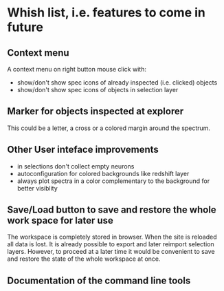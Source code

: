 # Whish list, i.e. features to come in future

## Context menu

A context menu on right button mouse click with:
- show/don't show spec icons of already inspected (i.e. clicked) objects
- show/don't show spec icons of objects in selection layer


## Marker for objects inspected at explorer

This could be a letter, a cross or a colored margin around the spectrum.

## Other User inteface improvements
- in selections don't collect empty neurons
- autoconfiguration for colored backgrounds like redshift layer
- always plot spectra in a color complementary to the background for better visiblity

## Save/Load button to save and restore the whole work space for later use

The workspace is completely stored in browser. When the site is reloaded all data is lost. It is already possible to export and later reimport selection layers. However, to proceed at a later time it would be convenient to save and restore the state of the whole workspace at once.

## Documentation of the command line tools

